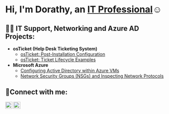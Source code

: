 <h1>Hi, I'm Dorathy, an <a href="https://linkedin.com/in/dorathyofoha">IT Professional</a>☺</h1>

<h2>👨‍💻 IT Support, Networking and Azure AD Projects:</h2>

- <b>osTicket (Help Desk Ticketing System)</b>
  - [osTicket: Post-Installation Configuration](https://github.com/dorathyofoha/osticket-post-install-config)
  - [osTicket: Ticket Lifecycle Examples](https://github.com/dorathyofoha/ticket-lifecycle)
- <b>Microsoft Azure</b>
  - [Configuring Active Directory within Azure VMs](https://github.com/dorathyofoha/configure-ad)
  - [Network Security Groups (NSGs) and Inspecting Network Protocols](https://github.com/dorathyofoha/azure-network-protocols)

<h2>🤳Connect with me:</h2>


[<img align="left" alt="dorathyofoha | LinkedIn" width="22px" src="https://cdn.jsdelivr.net/npm/simple-icons@v3/icons/linkedin.svg" />][linkedin]
[<img align="left" alt="dorathyofoha | Instagram" width="22px" src="https://cdn.jsdelivr.net/npm/simple-icons@v3/icons/instagram.svg" />][instagram]

[instagram]: https://www.instagram.com/dorathyofoha
[linkedin]: https://linkedin.com/in/dorathyofoha
